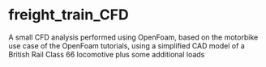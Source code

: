 # freight_train_CFD
A small CFD analysis performed using OpenFoam, based on the motorbike use case of the OpenFoam tutorials, using a simplified CAD model of a British Rail Class 66 locomotive plus some additional loads
